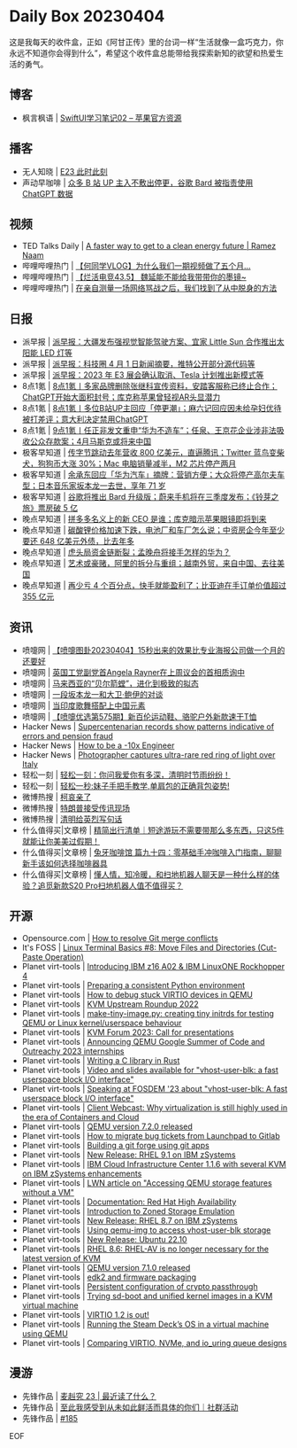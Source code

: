 # Daily Box 20230404
这是我每天的收件盒，正如《阿甘正传》里的台词一样“生活就像一盒巧克力，你永远不知道你会得到什么”，希望这个收件盒总能带给我探索新知的欲望和热爱生活的勇气。

## 博客
- 枫言枫语 | [SwiftUI学习笔记02 – 苹果官方资源](https://justinyan.me/post/5638)

## 播客
- 无人知晓 | [E23 此时此刻](https://www.xiaoyuzhoufm.com/episode/642b7fd666e4c00c6a2326fa?utm_source=rss)
- 声动早咖啡 | [众多 B 站 UP 主入不敷出停更，谷歌 Bard 被指责使用 ChatGPT 数据](https://sheng-espresso.fireside.fm/241)

## 视频
- TED Talks Daily | [A faster way to get to a clean energy future | Ramez Naam](https://www.ted.com/talks/ramez_naam_a_faster_way_to_get_to_a_clean_energy_future?rss)
- 哔哩哔哩热门 | [【何同学VLOG】为什么我们一期视频做了五个月...](https://b23.tv/BV12h411u7DM)
- 哔哩哔哩热门 | [【烂活电竞43.5】  魏延能不能给我带带你的墨镜~](https://b23.tv/BV1xX4y1k7oL)
- 哔哩哔哩热门 | [在亲自测量一场网络骂战之后，我们找到了从中脱身的方法](https://b23.tv/BV1uM411u7tN)

## 日报
- 派早报 | [派早报：大疆发布强视觉智能驾驶方案、宜家 Little Sun 合作推出太阳能 LED 灯等](https://sspai.com/post/79158)
- 派早报 | [派早报：科技圈 4 月 1 日新闻摘要，推特公开部分源代码等](https://sspai.com/post/79135)
- 派早报 | [派早报：2023 年 E3 展会确认取消、Tesla 计划推出新模式等](https://sspai.com/post/79124)
- 8点1氪 | [8点1氪丨多家品牌删除张继科宣传资料，安踏客服称已终止合作；ChatGPT开始大面积封号；库克称苹果曾轻视AR头显潜力](https://36kr.com/p/2200300558396294)
- 8点1氪 | [8点1氪丨多位B站UP主回应「停更潮」；麻六记回应因未给孕妇优待被打差评；意大利决定禁用ChatGPT](https://36kr.com/p/2198899082512515)
- 8点1氪 | [9点1氪丨任正非发文重申“华为不造车”；任泉、王京花企业涉非法吸收公众存款案；4月马斯克或将来中国](https://36kr.com/p/2196073676785801)
- 极客早知道 | [传字节跳动去年营收 800 亿美元，直逼腾讯；Twitter 蓝鸟变柴犬，狗狗币大涨 30%；Mac 电脑销量减半，M2 芯片停产两月](https://www.geekpark.net/news/317112)
- 极客早知道 | [余承东回应「华为汽车」摘牌：营销方便；大众将停产高尔夫车型；日本音乐家坂本龙一去世，享年 71 岁](https://www.geekpark.net/news/317047)
- 极客早知道 | [谷歌将推出 Bard 升级版；蔚来手机将在三季度发布；《铃芽之旅》票房破 5 亿](https://www.geekpark.net/news/317046)
- 晚点早知道 | [拼多多名义上的新 CEO 是谁；库克暗示苹果眼镜即将到来](https://www.latepost.com/news/dj_detail?id=1584)
- 晚点早知道 | [碳酸锂价格加速下跌，电池厂和车厂怎么说；中资房企今年至少要还 648 亿美元外债，比去年多](https://www.latepost.com/news/dj_detail?id=1581)
- 晚点早知道 | [虎头局资金链断裂；孟晚舟将接手怎样的华为？](https://www.latepost.com/news/dj_detail?id=1580)
- 晚点早知道 | [艺术或豪赌，阿里的拆分与重组；越南外贸，来自中国、去往美国](https://www.latepost.com/news/dj_detail?id=1578)
- 晚点早知道 | [再少亏 4 个百分点，快手就能盈利了；比亚迪在手订单价值超过 355 亿元](https://www.latepost.com/news/dj_detail?id=1577)

## 资讯
- 喷嚏网 | [【喷嚏图卦20230404】15秒出来的效果比专业海报公司做一个月的还要好](http://www.dapenti.com/blog/more.asp?name=xilei&id=170721)
- 喷嚏网 | [英国工党副党首Angela Rayner在上周议会的首相质询中](http://www.dapenti.com/blog/more.asp?name=xilei&id=170712)
- 喷嚏网 | [马来西亚的“贝尔箭螳”，进化到极致的拟态](http://www.dapenti.com/blog/more.asp?name=xilei&id=170711)
- 喷嚏网 | [一段坂本龙一和大卫·鲍伊的对谈](http://www.dapenti.com/blog/more.asp?name=xilei&id=170710)
- 喷嚏网 | [当印度歌舞搭配上中国元素](http://www.dapenti.com/blog/more.asp?name=xilei&id=170709)
- 喷嚏网 | [【喷嚏优选第575期】新百伦运动鞋、骆驼户外新款速干T恤](http://www.dapenti.com/blog/more.asp?name=xilei&id=170708)
- Hacker News | [Supercentenarian records show patterns indicative of errors and pension fraud](https://www.biorxiv.org/content/10.1101/704080v2)
- Hacker News | [How to be a -10x Engineer](https://taylor.town/-10x)
- Hacker News | [Photographer captures ultra-rare red ring of light over Italy](https://petapixel.com/2023/04/03/photographer-captures-ultra-rare-red-ring-of-light-over-italy/)
- 轻松一刻 | [轻松一刻：你问我爱你有多深，清明时节雨纷纷！](https://3g.163.com/news/article/I1GUQ0SV000181BR.html)
- 轻松一刻 | [轻松一秒:妹子手把手教学,单肩包的正确背包姿势!](https://3g.163.com/news/article/I1GHB4E4000181BT.html)
- 微博热搜 | [柯哀亲了](https://s.weibo.com/weibo?q=%23柯哀亲了%23)
- 微博热搜 | [特朗普接受传讯现场](https://s.weibo.com/weibo?q=%23特朗普接受传讯现场%23)
- 微博热搜 | [清明给英烈写句话](https://s.weibo.com/weibo?q=%23清明给英烈写句话%23)
- 什么值得买|文章榜 | [精简出行清单｜短途游玩不需要带那么多东西，只这5件就能让你美美过假期！](https://post.smzdm.com/p/ao95p449/)
- 什么值得买|文章榜 | [兔牙咖啡馆 篇九十四：零基础手冲咖啡入门指南，聊聊新手该如何选择咖啡器具](https://post.smzdm.com/p/aqmw0k0p/)
- 什么值得买|文章榜 | [懂人情，知冷暖，和扫地机器人聊天是一种什么样的体验？追觅新款S20 Pro扫地机器人值不值得买？](https://post.smzdm.com/p/a4p8rn6w/)

## 开源
- Opensource.com | [How to resolve Git merge conflicts](https://opensource.com/article/23/4/resolve-git-merge-conflicts)
- It's FOSS | [Linux Terminal Basics #8: Move Files and Directories (Cut-Paste Operation)](https://itsfoss.com/move-files-linux/)
- Planet virt-tools | [Introducing IBM z16 A02 &amp; IBM LinuxONE Rockhopper 4](https://kvmonz.blogspot.com/2023/04/introducing-ibm-z16-a02-ibm-linuxone.html)
- Planet virt-tools | [Preparing a consistent Python environment](https://www.qemu.org/2023/03/24/python/)
- Planet virt-tools | [How to debug stuck VIRTIO devices in QEMU](https://blog.vmsplice.net/2023/03/how-to-debug-stuck-virtio-devices-in.html)
- Planet virt-tools | [KVM Upstream Roundup 2022](https://kvmonz.blogspot.com/2023/03/kvm-upstream-roundup-2022.html)
- Planet virt-tools | [make-tiny-image.py: creating tiny initrds for testing QEMU or Linux kernel/userspace behaviour](https://www.berrange.com/posts/2023/03/09/make-tiny-image-py-creating-tiny-initrds-for-testing-qemu-or-linux-kernel-userspace-behaviour/)
- Planet virt-tools | [KVM Forum 2023: Call for presentations](https://www.qemu.org/2023/03/08/kvm-forum-cfp/)
- Planet virt-tools | [Announcing QEMU Google Summer of Code and Outreachy 2023 internships](https://www.qemu.org/2023/02/23/gsoc-outreachy-2023/)
- Planet virt-tools | [Writing a C library in Rust](https://blog.vmsplice.net/2023/02/writing-c-library-in-rust.html)
- Planet virt-tools | [Video and slides available for "vhost-user-blk: a fast userspace block I/O interface"](https://blog.vmsplice.net/2023/02/video-and-slides-available-for-vhost.html)
- Planet virt-tools | [Speaking at FOSDEM '23 about "vhost-user-blk: A fast userspace block I/O interface"](https://blog.vmsplice.net/2023/01/speaking-at-fosdem-23-about-vhost-user.html)
- Planet virt-tools | [Client Webcast: Why virtualization is still highly used in the era of Containers and Cloud](https://kvmonz.blogspot.com/2023/01/client-webcast-why-virtualization-is.html)
- Planet virt-tools | [QEMU version 7.2.0 released](https://www.qemu.org/2022/12/14/qemu-7-2-0/)
- Planet virt-tools | [How to migrate bug tickets from Launchpad to Gitlab](http://people.redhat.com/~thuth/blog/general/2022/12/13/launchpad-to-gitlab.html)
- Planet virt-tools | [Building a git forge using git apps](https://blog.vmsplice.net/2020/12/building-git-forge-using-git-apps.html)
- Planet virt-tools | [New Release: RHEL 9.1 on IBM zSystems](https://kvmonz.blogspot.com/2022/11/new-release-rhel-91-on-ibm-zsystems.html)
- Planet virt-tools | [IBM Cloud Infrastructure Center 1.1.6 with several KVM on IBM zSystems enhancements](https://kvmonz.blogspot.com/2022/11/ibm-cloud-infrastructure-center-116.html)
- Planet virt-tools | [LWN article on "Accessing QEMU storage features without a VM"](https://blog.vmsplice.net/2022/11/lwn-article-on-accessing-qemu-storage.html)
- Planet virt-tools | [Documentation: Red Hat High Availability](https://kvmonz.blogspot.com/2022/11/documentation-red-hat-high-availability.html)
- Planet virt-tools | [Introduction to Zoned Storage Emulation](https://www.qemu.org/2022/11/17/zoned-emulation/)
- Planet virt-tools | [New Release: RHEL 8.7 on IBM zSystems](https://kvmonz.blogspot.com/2022/11/new-release-rhel-87-on-ibm-zsystems.html)
- Planet virt-tools | [Using qemu-img to access vhost-user-blk storage](https://blog.vmsplice.net/2022/11/using-qemu-img-to-access-vhost-user-blk.html)
- Planet virt-tools | [New Release: Ubuntu 22.10](https://kvmonz.blogspot.com/2022/10/new-release-ubuntu-2210.html)
- Planet virt-tools | [RHEL 8.6: RHEL-AV is no longer necessary for the latest version of KVM](https://kvmonz.blogspot.com/2022/08/rhel-86-rhel-av-is-no-longer-necessary.html)
- Planet virt-tools | [QEMU version 7.1.0 released](https://www.qemu.org/2022/08/30/qemu-7-1-0/)
- Planet virt-tools | [edk2 and firmware packaging](https://www.kraxel.org/blog/2022/07/edk2-firmware-packaging/)
- Planet virt-tools | [Persistent configuration of crypto passthrough](https://kvmonz.blogspot.com/2022/07/persistent-configuration-of-crypto.html)
- Planet virt-tools | [Trying sd-boot and unified kernel images in a KVM virtual machine](https://www.berrange.com/posts/2022/07/19/trying-sd-boot-and-unified-kernel-images-in-a-kvm-virtual-machine/)
- Planet virt-tools | [VIRTIO 1.2 is out!](https://people.redhat.com/~cohuck/2022/07/18/virtio-12-is-out.html)
- Planet virt-tools | [Running the Steam Deck’s OS in a virtual machine using QEMU](https://blogs.igalia.com/berto/2022/07/05/running-the-steam-decks-os-in-a-virtual-machine-using-qemu/)
- Planet virt-tools | [Comparing VIRTIO, NVMe, and io_uring queue designs](https://blog.vmsplice.net/2022/06/comparing-virtio-nvme-and-iouring-queue.html)

## 漫游
- 先锋作品 | [麦赳究 23 | 最近读了什么？](https://open.zhubai.wiki/a/l/t/z/pl/zjustfun/2255025381717377024)
- 先锋作品 | [至此我感受到从未如此鲜活而具体的你们｜社群活动](https://open.zhubai.wiki/a/l/t/z/pl/shengfm/2255004039471259648)
- 先锋作品 | [#185](https://open.zhubai.wiki/a/l/t/z/pl/dex/2254925628337897472)

EOF